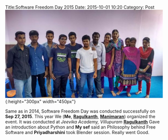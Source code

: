Title:Software Freedom Day 2015
Date: 2015-10-01 10:20
Category: Post
![SFD2015](../images/sfd2015.jpg){:height="300px" width="450px"}

Same as in 2014, Software Freedom Day was conducted successfully on **Sep 27, 2015**. This year We (**Me**, [**Ragulkanth**](ragulkanth.github.io), [**Manimaran**](https://manimaran96.wordpress.com)) organized the event. It was conducted at *Jeevika Academy, Villupuram* [**Ragulkanth**](ragulkanth.github.io) Gave an introduction about Python and **My sef** said an Philosophy behind Free Software and **Priyadharshini** took Blender session. Really went Good. 
